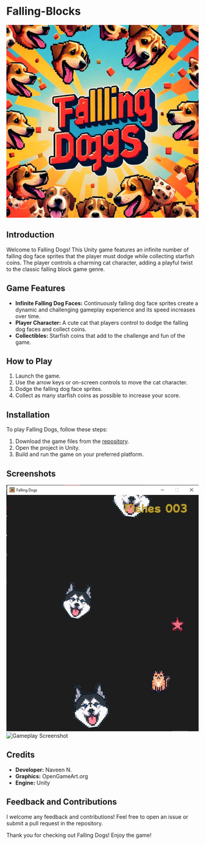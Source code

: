 # Falling-Blocks
 
![banner](https://github.com/Navin82005/TempRepo/blob/main/Falling%20Dogs/fallingdogslogo.png)

## Introduction
Welcome to Falling Dogs! This Unity game features an infinite number of falling dog face sprites that the player must dodge while collecting starfish coins. The player controls a charming cat character, adding a playful twist to the classic falling block game genre.

## Game Features
- **Infinite Falling Dog Faces:** Continuously falling dog face sprites create a dynamic and challenging gameplay experience and its speed increases over time.
- **Player Character:** A cute cat that players control to dodge the falling dog faces and collect coins.
- **Collectibles:** Starfish coins that add to the challenge and fun of the game.

## How to Play
1. Launch the game.
2. Use the arrow keys or on-screen controls to move the cat character.
3. Dodge the falling dog face sprites.
4. Collect as many starfish coins as possible to increase your score.

## Installation
To play Falling Dogs, follow these steps:
1. Download the game files from the [repository](https://github.com/Navin82005/Falling-Blocks).
2. Open the project in Unity.
3. Build and run the game on your preferred platform.

## Screenshots
![Gameplay Screenshot](https://github.com/Navin82005/TempRepo/blob/main/Falling%20Dogs/fallingdogs.jpg) ![Gameplay Screenshot](https://github.com/Navin82005/TempRepo/blob/main/Falling%20Dogs/game-over-screen.jpg)

## Credits
- **Developer:** Naveen N.
- **Graphics:** OpenGameArt.org
- **Engine:** Unity

## Feedback and Contributions
I welcome any feedback and contributions! Feel free to open an issue or submit a pull request in the repository.

Thank you for checking out Falling Dogs! Enjoy the game!

